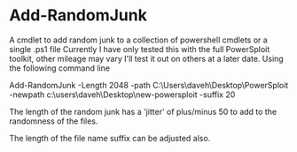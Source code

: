 # Add-RandomJunk
A cmdlet to add random junk to a collection of powershell cmdlets or a single .ps1 file
Currently I have only tested this with the full PowerSploit toolkit, other mileage may vary
I'll test it out on others at a later date.
Using the following command line

Add-RandomJunk -Length 2048 -path C:\Users\daveh\Desktop\PowerSploit -newpath c:\users\daveh\Desktop\new-powersploit -suffix 20

The length of the random junk has a 'jitter' of plus/minus 50 to add to the randomness of the files.

The length of the file name suffix can be adjusted also.
